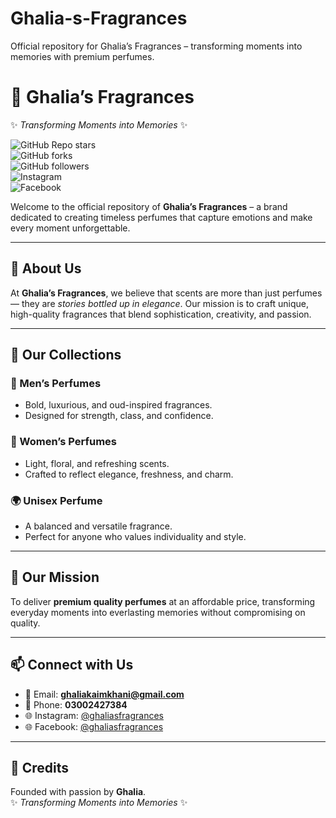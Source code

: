 # Ghalia-s-Fragrances
Official repository for Ghalia’s Fragrances – transforming moments into memories with premium perfumes.
# 🌸 Ghalia’s Fragrances  
✨ *Transforming Moments into Memories* ✨  

![GitHub Repo stars](https://img.shields.io/github/stars/your-username/ghalias-fragrances?style=social)  
![GitHub forks](https://img.shields.io/github/forks/your-username/ghalias-fragrances?style=social)  
![GitHub followers](https://img.shields.io/github/followers/your-username?style=social)  
![Instagram](https://img.shields.io/badge/Instagram-@ghaliasfragrances-pink?logo=instagram&logoColor=white)  
![Facebook](https://img.shields.io/badge/Facebook-@ghaliasfragrances-blue?logo=facebook&logoColor=white)  

Welcome to the official repository of **Ghalia’s Fragrances** – a brand dedicated to creating timeless perfumes that capture emotions and make every moment unforgettable.  

---

## 🌟 About Us  
At **Ghalia’s Fragrances**, we believe that scents are more than just perfumes — they are *stories bottled up in elegance*. Our mission is to craft unique, high-quality fragrances that blend sophistication, creativity, and passion.  

---

## 💎 Our Collections  

### 👑 Men’s Perfumes  
- Bold, luxurious, and oud-inspired fragrances.  
- Designed for strength, class, and confidence.  

### 🌸 Women’s Perfumes  
- Light, floral, and refreshing scents.  
- Crafted to reflect elegance, freshness, and charm.  

### 🌍 Unisex Perfume  
- A balanced and versatile fragrance.  
- Perfect for anyone who values individuality and style.  

---

## 🎯 Our Mission  
To deliver **premium quality perfumes** at an affordable price, transforming everyday moments into everlasting memories without compromising on quality.  

---

## 📫 Connect with Us  
- 📧 Email: **ghaliakaimkhani@gmail.com**  
- 📱 Phone: **03002427384**  
- 🌐 Instagram: [@ghaliasfragrances](https://instagram.com/ghaliasfragrances)  
- 🌐 Facebook: [@ghaliasfragrances](https://facebook.com/ghaliasfragrances)  

---

## 💖 Credits  
Founded with passion by **Ghalia**.  
✨ *Transforming Moments into Memories* ✨  

